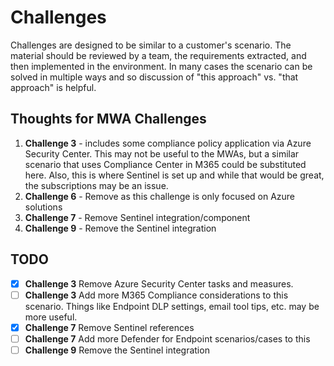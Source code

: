 # Challenges
Challenges are designed to be similar to a customer's scenario.  The material should be reviewed by a team, the requirements extracted, and then implemented in the environment. In many cases the scenario can be solved in multiple ways and so discussion of "this approach" vs. "that approach" is helpful.

## Thoughts for MWA Challenges
1. **Challenge 3** - includes some compliance policy application via Azure Security Center.  This may not be useful to the MWAs, but a similar scenario that uses Compliance Center in M365 could be substituted here. Also, this is where Sentinel is set up and while that would be great, the subscriptions may be an issue.
1. **Challenge 6** - Remove as this challenge is only focused on Azure solutions
1. **Challenge 7** - Remove Sentinel integration/component
1. **Challenge 9** - Remove the Sentinel integration

## TODO ##
- [X] **Challenge 3** Remove Azure Security Center tasks and measures.
- [ ] **Challenge 3** Add more M365 Compliance considerations to this scenario.  Things like Endpoint DLP settings, email tool tips, etc. may be more useful.
- [X] **Challenge 7** Remove Sentinel references
- [ ] **Challenge 7** Add more Defender for Endpoint scenarios/cases to this 
- [ ] **Challenge 9** Remove the Sentinel integration
